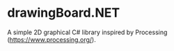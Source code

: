 # drawingBoard.NET

A simple 2D graphical C# library inspired by Processing (https://www.processing.org/).
